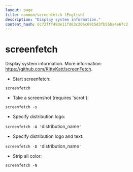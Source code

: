 ```yaml
---
layout: page
title: common/screenfetch (English)
description: "Display system information."
content_hash: dc72fff49de11fd63c206c6915d3fb55ba4e67c2
---
```

# screenfetch

Display system information.
More information: <https://github.com/KittyKatt/screenFetch>.

- Start screenfetch:

`screenfetch`

- Take a screenshot (requires 'scrot'):

`screenfetch -s`

- Specify distribution logo:

`screenfetch -A '`<span class="tldr-var badge badge-pill bg-dark-lm bg-white-dm text-white-lm text-dark-dm font-weight-bold">distribution_name</span>`'`

- Specify distribution logo and text:

`screenfetch -D '`<span class="tldr-var badge badge-pill bg-dark-lm bg-white-dm text-white-lm text-dark-dm font-weight-bold">distribution_name</span>`'`

- Strip all color:

`screenfetch -N`
